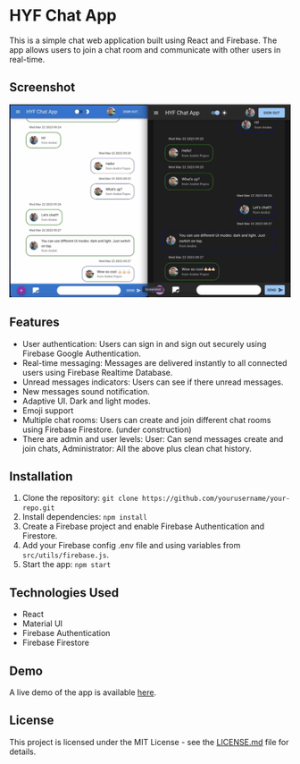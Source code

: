 # HYF Chat App

This is a simple chat web application built using React and Firebase. The app allows users to join a chat room and communicate with other users in real-time.

## Screenshot

![Chats screenshots from Safari and Chrome](./src/assets/Screenshot.jpg)

## Features

- User authentication: Users can sign in and sign out securely using Firebase Google Authentication.
- Real-time messaging: Messages are delivered instantly to all connected users using Firebase Realtime Database.
- Unread messages indicators: Users can see if there unread messages.
- New messages sound notification.
- Adaptive UI. Dark and light modes.
- Emoji support
- Multiple chat rooms: Users can create and join different chat rooms using Firebase Firestore. (under construction)
- There are admin and user levels:
  User: Can send messages create and join chats,
  Administrator: All the above plus clean chat history.

## Installation

1. Clone the repository: `git clone https://github.com/yourusername/your-repo.git`
2. Install dependencies: `npm install`
3. Create a Firebase project and enable Firebase Authentication and Firestore.
4. Add your Firebase config .env file and using variables from `src/utils/firebase.js`.
5. Start the app: `npm start`

## Technologies Used

- React
- Material UI
- Firebase Authentication
- Firebase Firestore

## Demo

A live demo of the app is available [here](https://chat-app-blah-blah.netlify.app/).

## License

This project is licensed under the MIT License - see the [LICENSE.md](LICENSE.md) file for details.

